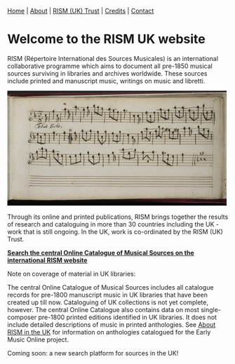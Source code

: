 [Home](/) | [About](/about) | [RISM (UK) Trust](/rism_uk_trust) | [Credits](/acknowledgements) | [Contact](/contact)

# Welcome to the RISM UK website  

RISM (Répertoire International des Sources Musicales) is an international collaborative programme which aims to document all pre-1850 musical sources surviving in libraries and archives worldwide. These sources include printed and manuscript music, writings on music and libretti. 

![Tune from Thomas Britton's music book, 1697 (British Library Add MS 22098)](/BL_Add_MS_22098_small.jpg "Tune from Thomas Britton's music book, 1697 (British Library Add MS 22098)")  

Through its online and printed publications, RISM brings together the results of research and cataloguing in more than 30 countries including the UK - work that is still ongoing.  In the UK, work is co-ordinated by the RISM (UK) Trust.  

**[Search the central Online Catalogue of Musical Sources on the international RISM website](http://www.rism.info/home.html)**  

Note on coverage of material in UK libraries:  

The central Online Catalogue of Musical Sources includes all catalogue records for pre-1800 manuscript music in UK libraries that have been created up till now. Cataloguing of UK collections is not yet complete, however.  The central Online Catalogue also contains data on most single-composer pre-1800 printed editions identified in UK libraries. It does not include detailed descriptions of music in printed anthologies. See [About RISM in the UK](/about) for information on anthologies catalogued for the Early Music Online project. 

Coming soon: a new search platform for sources in the UK!
